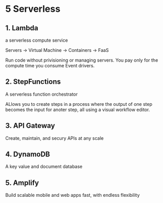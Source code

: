 # 5 Serverless 

## 1. Lambda

a serverless compute service

Servers -> Virtual Machine -> Containers -> FaaS 

Run code without privisioning or managing servers. You pay only for the compute time you consume Event drivers.

## 2. StepFunctions

A serverless function orchestrator

ALlows you to create steps in a process where the output of one step becomes the input for anoter step, all using a visual workflow editor.

## 3. API Gateway

Create, maintain, and secury APIs at any scale

## 4. DynamoDB

A key value and document database

## 5. Amplify

Build scalable mobile and web apps fast, with endless flexibility

